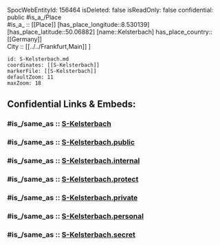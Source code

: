 ﻿---
location:
- 50.06882
- 8.530139
mapmarker: train
mapzoom:
- 8
- 18
tags:
- geo/station/train
type: Station
---

SpocWebEntityId: 156464
isDeleted: false
isReadOnly: false
confidential: public
#is_a_/Place  
#is_a_ :: [[Place]] 
[has_place_longitude::8.530139] 
[has_place_latitude::50.06882] 
[name::Kelsterbach] 
has_place_country:: [[Germany]]  
City :: [[../../Frankfurt,Main]] ] 


```leaflet
id: S-Kelsterbach.md
coordinates: [[S-Kelsterbach]] 
markerFile: [[S-Kelsterbach]] 
defaultZoom: 11 
maxZoom: 18
```


## Confidential Links & Embeds: 

### #is_/same_as :: [S-Kelsterbach](S-Kelsterbach.md) 

### #is_/same_as :: [S-Kelsterbach.public](/_public/Earth/Continent/Europe/Europe~Central/Germany/Germany~West/Hessen/counties~Hessen/Frankfurt~Main/Stations-FFM~S/S-Kelsterbach.public.md) 

### #is_/same_as :: [S-Kelsterbach.internal](/_internal/Earth/Continent/Europe/Europe~Central/Germany/Germany~West/Hessen/counties~Hessen/Frankfurt~Main/Stations-FFM~S/S-Kelsterbach.internal.md) 

### #is_/same_as :: [S-Kelsterbach.protect](/_protect/Earth/Continent/Europe/Europe~Central/Germany/Germany~West/Hessen/counties~Hessen/Frankfurt~Main/Stations-FFM~S/S-Kelsterbach.protect.md) 

### #is_/same_as :: [S-Kelsterbach.private](/_private/Earth/Continent/Europe/Europe~Central/Germany/Germany~West/Hessen/counties~Hessen/Frankfurt~Main/Stations-FFM~S/S-Kelsterbach.private.md) 

### #is_/same_as :: [S-Kelsterbach.personal](/_personal/Earth/Continent/Europe/Europe~Central/Germany/Germany~West/Hessen/counties~Hessen/Frankfurt~Main/Stations-FFM~S/S-Kelsterbach.personal.md) 

### #is_/same_as :: [S-Kelsterbach.secret](/_secret/Earth/Continent/Europe/Europe~Central/Germany/Germany~West/Hessen/counties~Hessen/Frankfurt~Main/Stations-FFM~S/S-Kelsterbach.secret.md)


